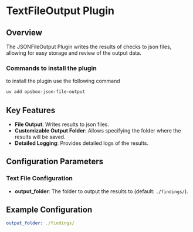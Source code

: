 # TextFileOutput Plugin

## Overview

The JSONFileOutput Plugin writes the results of checks to json files, allowing for easy storage and review of the output data.

### Commands to install the plugin
to install the plugin use the following command
```bash
uv add opsbox-json-file-output
```

## Key Features

- **File Output**: Writes results to json files.
- **Customizable Output Folder**: Allows specifying the folder where the results will be saved.
- **Detailed Logging**: Provides detailed logs of the results.

## Configuration Parameters

### Text File Configuration

- **output_folder**: The folder to output the results to (default: `./findings/`).

## Example Configuration

```yaml
output_folder: ./findings/
```